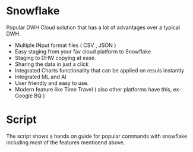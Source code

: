 # Snowflake

Popular DWH Cloud solution that has a lot of advantages over a typical DWH.

- Multiple INput format files ( CSV , JSON )
- Easy staging from your fav cloud platform to Snowflake
- Staging to DHW copying at ease.
- Sharing the data in just a click
- Integrated Charts functionality that can be applied on resuls instantly
- Integrated ML and AI
- User friendly and easy to use.
- Modern feature like Time Travel ( also other platforms have this, ex- Google BQ )

# Script
The script shows a hands on guide for popular commands with snowflake including most of the features mentioend above.
